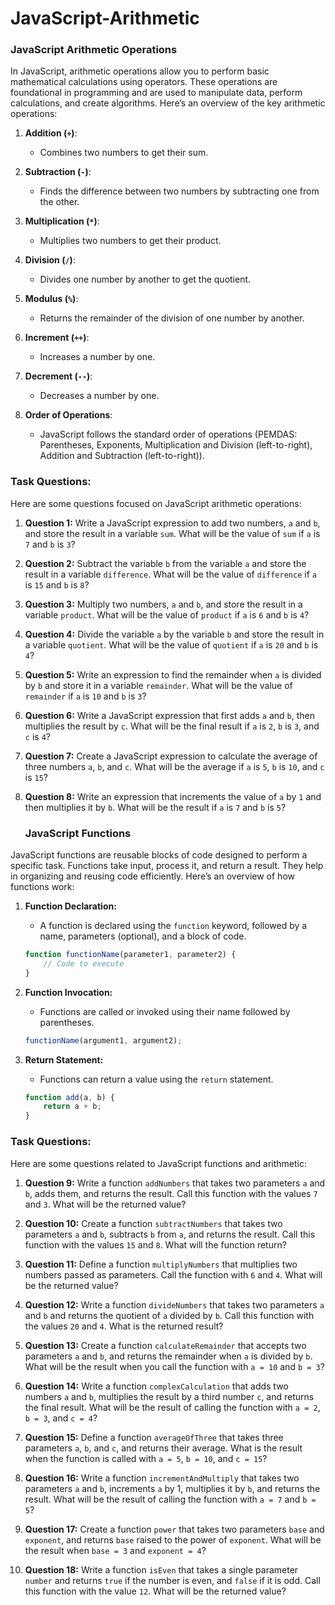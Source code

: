 # JavaScript-Arithmetic


### JavaScript Arithmetic Operations

In JavaScript, arithmetic operations allow you to perform basic mathematical calculations using operators. These operations are foundational in programming and are used to manipulate data, perform calculations, and create algorithms. Here’s an overview of the key arithmetic operations:

1. **Addition (`+`)**: 
   - Combines two numbers to get their sum.

2. **Subtraction (`-`)**: 
   - Finds the difference between two numbers by subtracting one from the other.

3. **Multiplication (`*`)**: 
   - Multiplies two numbers to get their product.

4. **Division (`/`)**: 
   - Divides one number by another to get the quotient.

5. **Modulus (`%`)**: 
   - Returns the remainder of the division of one number by another.

6. **Increment (`++`)**: 
   - Increases a number by one.

7. **Decrement (`--`)**: 
   - Decreases a number by one.

8. **Order of Operations**: 
   - JavaScript follows the standard order of operations (PEMDAS: Parentheses, Exponents, Multiplication and Division (left-to-right), Addition and Subtraction (left-to-right)).

### Task Questions:

Here are some questions focused on JavaScript arithmetic operations:

1. **Question 1:**
   Write a JavaScript expression to add two numbers, `a` and `b`, and store the result in a variable `sum`. What will be the value of `sum` if `a` is `7` and `b` is `3`?

2. **Question 2:**
   Subtract the variable `b` from the variable `a` and store the result in a variable `difference`. What will be the value of `difference` if `a` is `15` and `b` is `8`?

3. **Question 3:**
   Multiply two numbers, `a` and `b`, and store the result in a variable `product`. What will be the value of `product` if `a` is `6` and `b` is `4`?

4. **Question 4:**
   Divide the variable `a` by the variable `b` and store the result in a variable `quotient`. What will be the value of `quotient` if `a` is `20` and `b` is `4`?

5. **Question 5:**
   Write an expression to find the remainder when `a` is divided by `b` and store it in a variable `remainder`. What will be the value of `remainder` if `a` is `10` and `b` is `3`?

6. **Question 6:**
   Write a JavaScript expression that first adds `a` and `b`, then multiplies the result by `c`. What will be the final result if `a` is `2`, `b` is `3`, and `c` is `4`?

7. **Question 7:**
   Create a JavaScript expression to calculate the average of three numbers `a`, `b`, and `c`. What will be the average if `a` is `5`, `b` is `10`, and `c` is `15`?

8. **Question 8:**
   Write an expression that increments the value of `a` by `1` and then multiplies it by `b`. What will be the result if `a` is `7` and `b` is `5`?


   ### JavaScript Functions

JavaScript functions are reusable blocks of code designed to perform a specific task. Functions take input, process it, and return a result. They help in organizing and reusing code efficiently. Here’s an overview of how functions work:

1. **Function Declaration:**
   - A function is declared using the `function` keyword, followed by a name, parameters (optional), and a block of code.
   ```javascript
   function functionName(parameter1, parameter2) {
       // Code to execute
   }
   ```

2. **Function Invocation:**
   - Functions are called or invoked using their name followed by parentheses.
   ```javascript
   functionName(argument1, argument2);
   ```

3. **Return Statement:**
   - Functions can return a value using the `return` statement.
   ```javascript
   function add(a, b) {
       return a + b;
   }
   ```

### Task Questions:

Here are some questions related to JavaScript functions and arithmetic:

1. **Question 9:**
   Write a function `addNumbers` that takes two parameters `a` and `b`, adds them, and returns the result. Call this function with the values `7` and `3`. What will be the returned value?

2. **Question 10:**
   Create a function `subtractNumbers` that takes two parameters `a` and `b`, subtracts `b` from `a`, and returns the result. Call this function with the values `15` and `8`. What will the function return?

3. **Question 11:**
   Define a function `multiplyNumbers` that multiplies two numbers passed as parameters. Call the function with `6` and `4`. What will be the returned value?

4. **Question 12:**
   Write a function `divideNumbers` that takes two parameters `a` and `b` and returns the quotient of `a` divided by `b`. Call this function with the values `20` and `4`. What is the returned result?

5. **Question 13:**
   Create a function `calculateRemainder` that accepts two parameters `a` and `b`, and returns the remainder when `a` is divided by `b`. What will be the result when you call the function with `a = 10` and `b = 3`?

6. **Question 14:**
   Write a function `complexCalculation` that adds two numbers `a` and `b`, multiplies the result by a third number `c`, and returns the final result. What will be the result of calling the function with `a = 2`, `b = 3`, and `c = 4`?

7. **Question 15:**
   Define a function `averageOfThree` that takes three parameters `a`, `b`, and `c`, and returns their average. What is the result when the function is called with `a = 5`, `b = 10`, and `c = 15`?

8. **Question 16:**
   Write a function `incrementAndMultiply` that takes two parameters `a` and `b`, increments `a` by 1, multiplies it by `b`, and returns the result. What will be the result of calling the function with `a = 7` and `b = 5`?

9. **Question 17:**
   Create a function `power` that takes two parameters `base` and `exponent`, and returns `base` raised to the power of `exponent`. What will be the result when `base = 3` and `exponent = 4`?

10. **Question 18:**
    Write a function `isEven` that takes a single parameter `number` and returns `true` if the number is even, and `false` if it is odd. Call this function with the value `12`. What will be the returned value?

